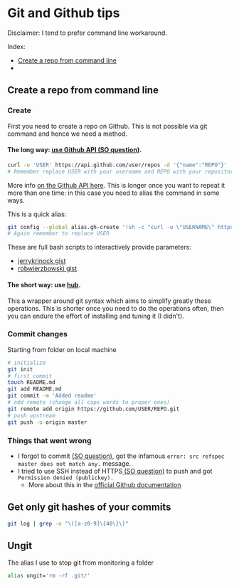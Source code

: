 # Git and Github tips

Disclaimer: I tend to prefer command line workaround.

Index:

-  [Create a repo from command line ](https://github.com/giovannibonaccorsi/TIL/blob/master/git.md#create-a-repo-from-command-line)
- []() 


## Create a repo from command line 
### Create
First you need to create a repo on Github. This is not possible via git command and hence we need a method.

#### The long way: [use Github API (SO question)](https://stackoverflow.com/a/10325316/6332373). 


```bash
curl -u 'USER' https://api.github.com/user/repos -d '{"name":"REPO"}'
# Remember replace USER with your username and REPO with your repository/application name!
```
More info [on the Github API here](https://developer.github.com/v3/repos/#input). This is longer once you want to repeat it more than one time: in this case you need to alias the command in some ways.

This is a quick alias:
```bash
git config --global alias.gh-create '!sh -c "curl -u \"USERNAME\" https://api.github.com/user/repos -d \"{\\\"name\\\":\\\"$1\\\"}\"" -'
# Again remember to replace USER
```
These are full bash scripts to interactively provide parameters:
- [jerrykrinock gist](https://gist.github.com/jerrykrinock/6618003)
- [robwierzbowski gist](https://gist.github.com/robwierzbowski/5430952/)

#### The short way: use [hub](https://hub.github.com/).
This a wrapper around git syntax which aims to simplify greatly these operations. This is shorter once you need to do the operations often, then you can endure the effort of installing and tuning it (I didn't).

### Commit changes
Starting from folder on local machine

```bash
# initialize
git init
# first commit
touch README.md
git add README.md 
git commit -m 'Added readme'
# add remote (change all caps words to proper ones)
git remote add origin https://github.com/USER/REPO.git
# push upstream
git push -u origin master
```

### Things that went wrong
- I forgot to commit [(SO question)](https://stackoverflow.com/questions/4181861/src-refspec-master-does-not-match-any-when-pushing-commits-in-git), got the infamous `error: src refspec master does not match any.` message.
- I tried to use SSH instead of HTTPS[ (SO question)](https://stackoverflow.com/questions/12940626/github-error-message-permission-denied-publickey) to push and got `Permission denied (publickey).`
	- More about this in the [official Github documentation](https://help.github.com/articles/error-permission-denied-publickey/) 

## Get only git hashes of your commits 
```bash
git log | grep -o "\([a-z0-9]\{40\}\)"
```

## Ungit
The alias I use to stop git from monitoring a folder
```bash
alias ungit='rm -rf .git/'
```
